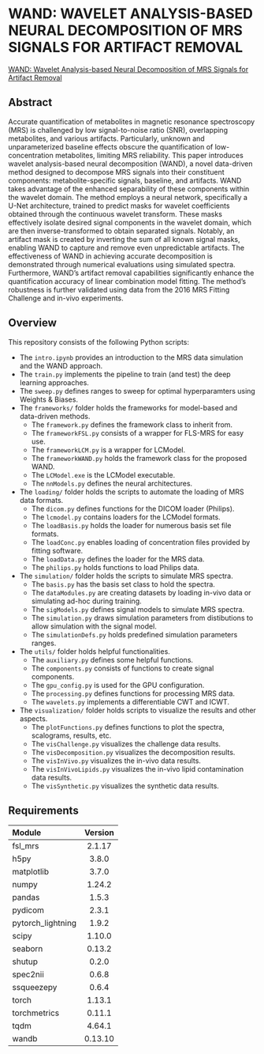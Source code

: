 # WAND: WAVELET ANALYSIS-BASED NEURAL DECOMPOSITION OF MRS SIGNALS FOR ARTIFACT REMOVAL

[WAND: Wavelet Analysis-based Neural Decomposition of MRS Signals for Artifact Removal](https://doi.org/10.1002/nbm.70038)

## Abstract

Accurate quantification of metabolites in magnetic resonance spectroscopy (MRS) is challenged by low
signal-to-noise ratio (SNR), overlapping metabolites, and various artifacts. Particularly, unknown and
unparameterized baseline effects obscure the quantification of low-concentration metabolites, limiting MRS
reliability. This paper introduces wavelet analysis-based neural decomposition (WAND), a novel data-driven
method designed to decompose MRS signals into their constituent components: metabolite-specific signals,
baseline, and artifacts. WAND takes advantage of the enhanced separability of these components within
the wavelet domain. The method employs a neural network, specifically a U-Net architecture, trained to
predict masks for wavelet coefficients obtained through the continuous wavelet transform. These masks
effectively isolate desired signal components in the wavelet domain, which are then inverse-transformed
to obtain separated signals. Notably, an artifact mask is created by inverting the sum of all known signal
masks, enabling WAND to capture and remove even unpredictable artifacts. The effectiveness of WAND in
achieving accurate decomposition is demonstrated through numerical evaluations using simulated spectra.
Furthermore, WAND’s artifact removal capabilities significantly enhance the quantification accuracy of
linear combination model fitting. The method’s robustness is further validated using data from the 2016
MRS Fitting Challenge and in-vivo experiments.

## Overview

This repository consists of the following Python scripts:
* The `intro.ipynb` provides an introduction to the MRS data simulation and the WAND approach.
* The `train.py` implements the pipeline to train (and test) the deep learning approaches.
* The `sweep.py` defines ranges to sweep for optimal hyperparamters using Weights & Biases.
* The `frameworks/` folder holds the frameworks for model-based and data-driven methods.
  * The `framework.py` defines the framework class to inherit from.
  * The `frameworkFSL.py` consists of a wrapper for FLS-MRS for easy use.
  * The `frameworkLCM.py` is a wrapper for LCModel.
  * The `frameworkWAND.py` holds the framework class for the proposed WAND.
  * The `LCModel.exe` is the LCModel executable.
  * The `nnModels.py` defines the neural architectures.
* The `loading/` folder holds the scripts to automate the loading of MRS data formats.
  * The `dicom.py` defines functions for the DICOM loader (Philips).
  * The `lcmodel.py` contains loaders for the LCModel formats.
  * The `loadBasis.py` holds the loader for numerous basis set file formats.
  * The `loadConc.py` enables loading of concentration files provided by fitting software.
  * The `loadData.py` defines the loader for the MRS data.
  * The `philips.py` holds functions to load Philips data.
* The `simulation/` folder holds the scripts to simulate MRS spectra.
  * The `basis.py` has the basis set class to hold the spectra.
  * The `dataModules.py` are creating datasets by loading in-vivo data or simulating ad-hoc during training.
  * The `sigModels.py` defines signal models to simulate MRS spectra.
  * The `simulation.py` draws simulation parameters from distibutions to allow simulation with the signal model.
  * The `simulationDefs.py` holds predefined simulation parameters ranges.
* The `utils/` folder holds helpful functionalities.
  * The `auxiliary.py` defines some helpful functions.
  * The `components.py` consists of functions to create signal components.
  * The `gpu_config.py` is used for the GPU configuration.
  * The `processing.py` defines functions for processing MRS data.
  * The `wavelets.py` implements a differentiable CWT and ICWT.
* The `visualization/` folder holds scripts to visualize the results and other aspects.
  * The `plotFunctions.py` defines functions to plot the spectra, scalograms, results, etc.
  * The `visChallenge.py` visualizes the challenge data results.
  * The `visDecomposition.py` visualizes the decomposition results.
  * The `visInVivo.py` visualizes the in-vivo data results.
  * The `visInVivoLipids.py` visualizes the in-vivo lipid contamination data results.
  * The `visSynthetic.py` visualizes the synthetic data results.


## Requirements

| Module            | Version |
|:------------------|:-------:|
| fsl_mrs           | 2.1.17  |
| h5py              | 3.8.0   |
| matplotlib        | 3.7.0   |
| numpy             | 1.24.2  |
| pandas            | 1.5.3   |
| pydicom           | 2.3.1   |
| pytorch_lightning | 1.9.2   |
| scipy             | 1.10.0  |
| seaborn	    | 0.13.2  |
| shutup            | 0.2.0   |
| spec2nii          | 0.6.8   |
| ssqueezepy        | 0.6.4   |
| torch             | 1.13.1  |
| torchmetrics      | 0.11.1  |
| tqdm              | 4.64.1  |
| wandb             | 0.13.10 |
